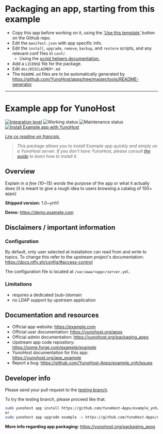 # Packaging an app, starting from this example

* Copy this app before working on it, using the ['Use this template'](https://github.com/YunoHost/example_ynh/generate) button on the Github repo.
* Edit the `manifest.json` with app specific info.
* Edit the `install`, `upgrade`, `remove`, `backup`, and `restore` scripts, and any relevant conf files in `conf/`.
  * Using the [script helpers documentation.](https://yunohost.org/packaging_apps_helpers)
* Add a `LICENSE` file for the package.
* Edit `doc/DISCLAIMER*.md`
* The `README.md` files are to be automatically generated by https://github.com/YunoHost/apps/tree/master/tools/README-generator

---
<!--
N.B.: This README was automatically generated by https://github.com/YunoHost/apps/tree/master/tools/README-generator
It shall NOT be edited by hand.
-->

# Example app for YunoHost

[![Integration level](https://dash.yunohost.org/integration/example.svg)](https://dash.yunohost.org/appci/app/example) ![Working status](https://ci-apps.yunohost.org/ci/badges/example.status.svg) ![Maintenance status](https://ci-apps.yunohost.org/ci/badges/example.maintain.svg)  
[![Install Example app with YunoHost](https://install-app.yunohost.org/install-with-yunohost.svg)](https://install-app.yunohost.org/?app=example)

*[Lire ce readme en français.](./README_fr.md)*

> *This package allows you to install Example app quickly and simply on a YunoHost server.
If you don't have YunoHost, please consult [the guide](https://yunohost.org/#/install) to learn how to install it.*

## Overview

Explain in *a few (10~15) words* the purpose of the app or what it actually does (it is meant to give a rough idea to users browsing a catalog of 100+ apps)

**Shipped version:** 1.0~ynh1

**Demo:** https://demo.example.com
## Disclaimers / important information


### Configuration
By default, only user selected at installation can read from and write to topics. To change this refer to the upstream project's documentation: https://docs.ntfy.sh/config/#access-control

The configuration file is located at `/var/www/<app>/server.yml`.

### Limitations
- requires a dedicated (sub-)domain
- no LDAP support by upstream application


## Documentation and resources

* Official app website: <https://example.com>
* Official user documentation: <https://yunohost.org/apps>
* Official admin documentation: <https://yunohost.org/packaging_apps>
* Upstream app code repository: <https://some.forge.com/example/example>
* YunoHost documentation for this app: <https://yunohost.org/app_example>
* Report a bug: <https://github.com/YunoHost-Apps/example_ynh/issues>

## Developer info

Please send your pull request to the [testing branch](https://github.com/YunoHost-Apps/example_ynh/tree/testing).

To try the testing branch, please proceed like that.

``` bash
sudo yunohost app install https://github.com/YunoHost-Apps/example_ynh/tree/testing --debug
or
sudo yunohost app upgrade example -u https://github.com/YunoHost-Apps/example_ynh/tree/testing --debug
```

**More info regarding app packaging:** <https://yunohost.org/packaging_apps>
